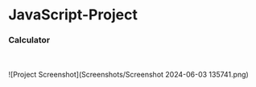 # JavaScript-Project

### Calculator
<br><br>
![Project Screenshot](Screenshots/Screenshot 2024-06-03 135741.png)
